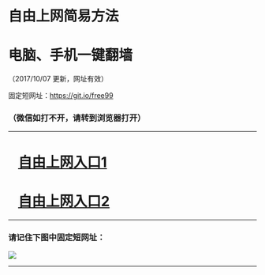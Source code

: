 ﻿# 自由上网简易方法

# 电脑、手机一键翻墙

（2017/10/07 更新，网址有效）

固定短网址：https://git.io/free99

### （微信如打不开，请转到浏览器打开）


***





# &nbsp;&nbsp; <a href="http://ft610715096.fwq-tz-1001.info/fwqtz01.html?t=10070011272 " target="_blank">自由上网入口1</a>
# &nbsp;&nbsp; <a href="http://ft1595520353.fwq-tz-1002.info/fwqtz02.html?t=10070018542 " target="_blank">自由上网入口2</a>
***

### 请记住下图中固定短网址：

<img src="https://s3-us-west-2.amazonaws.com/fwq-1001/yjfq-20170905okok.png" /> 


***

